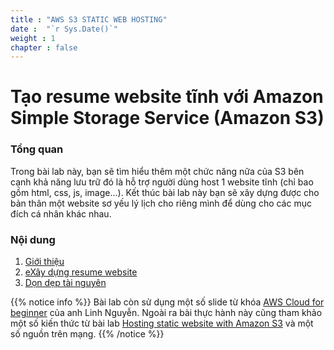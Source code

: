 ```yaml
---
title : "AWS S3 STATIC WEB HOSTING"
date :  "`r Sys.Date()`" 
weight : 1 
chapter : false
---
```

# Tạo resume website tĩnh với Amazon Simple Storage Service (Amazon S3)

### Tổng quan

 Trong bài lab này, bạn sẽ tìm hiểu thêm một chức năng nữa của S3 bên cạnh khả năng lưu trữ đó là hỗ trợ người dùng host 1 website tĩnh (chỉ bao gồm html, css, js, image...). Kết thúc bài lab này bạn sẽ xây dựng được cho bản thân một website sơ yếu lý lịch cho riêng mình để dùng cho các mục đích cá nhân khác nhau.



### Nội dung

 1. [Giới thiệu](1-introduce/)
 2. [eXây dựng resume website](2-Basic/)
 3. [Dọn dẹp tài nguyên](6-cleanup/)
    
{{% notice info %}}
Bài lab còn sử dụng một số slide từ khóa [AWS Cloud for beginner](https://www.udemy.com/course/aws-cloud-for-beginner-vietnamese/) của anh Linh Nguyễn. Ngoài ra bài thực hành này cũng tham khảo một số kiến thức từ bài lab [Hosting static website with Amazon S3](https://000057.awsstudygroup.com/vi/) và một số nguồn trên mạng.
{{% /notice %}}


